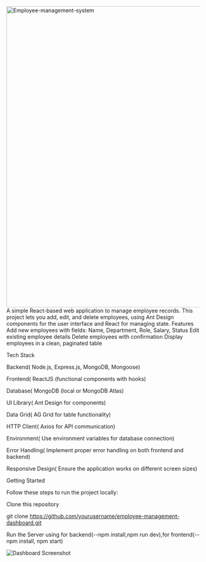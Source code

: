 <img width="1458" height="785" alt="Employee-management-system" src="https://github.com/user-attachments/assets/7a5f3b75-4489-4304-95cb-33c562796d6b" />
A simple React-based web application to manage employee records.
This project lets you add, edit, and delete employees, using Ant Design components for the user interface and React for managing state.
Features
Add new employees with fields: Name, Department, Role, Salary, Status
Edit existing employee details
Delete employees with confirmation
Display employees in a clean, paginated table


Tech Stack

Backend( Node.js, Express.js, MongoDB, Mongoose)

Frontend( ReactJS (functional components with hooks)

Database( MongoDB (local or MongoDB Atlas)

UI Library( Ant Design for components)

Data Grid( AG Grid for table functionality)

HTTP Client( Axios for API communication)

Environment( Use environment variables for database connection)

Error Handling( Implement proper error handling on both frontend and backend)

Responsive Design( Ensure the application works on different screen sizes)

Getting Started

Follow these steps to run the project locally:

Clone this repository


git clone https://github.com/yourusername/employee-management-dashboard.git

Run the Server using for backend(--npm install,npm run dev),for frontend(--npm install, npm start)

![Dashboard Screenshot](public/EmployeeManagemnt-Dashboard.png)





